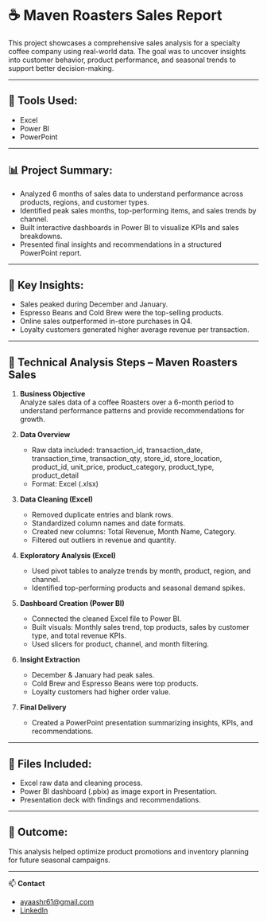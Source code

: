 # ☕ Maven Roasters Sales Report

This project showcases a comprehensive sales analysis for a specialty coffee company using real-world data. The goal was to uncover insights into customer behavior, product performance, and seasonal trends to support better decision-making.

---

## 🧰 Tools Used:
- Excel
- Power BI
- PowerPoint

---

## 📊 Project Summary:
- Analyzed 6 months of sales data to understand performance across products, regions, and customer types.
- Identified peak sales months, top-performing items, and sales trends by channel.
- Built interactive dashboards in Power BI to visualize KPIs and sales breakdowns.
- Presented final insights and recommendations in a structured PowerPoint report.

---

## 📌 Key Insights:
- Sales peaked during December and January.
- Espresso Beans and Cold Brew were the top-selling products.
- Online sales outperformed in-store purchases in Q4.
- Loyalty customers generated higher average revenue per transaction.

---

## 📝 Technical Analysis Steps – Maven Roasters Sales

1. **Business Objective**  
   Analyze sales data of a coffee Roasters over a 6-month period to understand performance patterns and provide recommendations for growth.

2. **Data Overview**  
   - Raw data included: transaction_id, transaction_date, transaction_time, transaction_qty,	store_id, store_location,	product_id,	unit_price,	product_category,	product_type, product_detail
   - Format: Excel (.xlsx)

3. **Data Cleaning (Excel)**  
   - Removed duplicate entries and blank rows.
   - Standardized column names and date formats.
   - Created new columns: Total Revenue, Month Name, Category.
   - Filtered out outliers in revenue and quantity.

4. **Exploratory Analysis (Excel)**  
   - Used pivot tables to analyze trends by month, product, region, and channel.
   - Identified top-performing products and seasonal demand spikes.

5. **Dashboard Creation (Power BI)**  
   - Connected the cleaned Excel file to Power BI.
   - Built visuals: Monthly sales trend, top products, sales by customer type, and total revenue KPIs.
   - Used slicers for product, channel, and month filtering.

6. **Insight Extraction**  
   - December & January had peak sales.
   - Cold Brew and Espresso Beans were top products.
   - Loyalty customers had higher order value.

7. **Final Delivery**  
   - Created a PowerPoint presentation summarizing insights, KPIs, and recommendations.

---

## 📁 Files Included:
- Excel raw data and cleaning process.
- Power BI dashboard (.pbix) as image export in Presentation.
- Presentation deck with findings and recommendations.

---

## 🎯 Outcome:
This analysis helped optimize product promotions and inventory planning for future seasonal campaigns.

---

📫 **Contact**  
- ayaashr61@gmail.com  
- [LinkedIn](https://www.linkedin.com/in/aya-ashraf-/)
